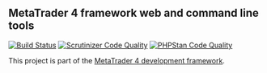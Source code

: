 
## MetaTrader 4 framework web and command line tools

[![Build Status](https://scrutinizer-ci.com/g/rosasurfer/mt4-tools/badges/build.png?b=master)](https://scrutinizer-ci.com/g/rosasurfer/mt4-tools/build-status/master)
[![Scrutinizer Code Quality](https://scrutinizer-ci.com/g/rosasurfer/mt4-tools/badges/quality-score.png?b=master)](https://scrutinizer-ci.com/g/rosasurfer/mt4-tools/?branch=master)
[![PHPStan Code Quality](https://img.shields.io/badge/PHPStan-level_7-brightgreen.svg?style=flat)](https://github.com/phpstan/phpstan)


This project is part of the [MetaTrader 4 development framework](https://github.com/rosasurfer/mt4-mql).
